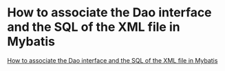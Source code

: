 # How to associate the Dao interface and the SQL of the XML file in Mybatis
[How to associate the Dao interface and the SQL of the XML file in Mybatis](https://aiwithcloud.com/2022/09/15/how_to_associate_the_dao_interface_and_the_sql_of_the_xml_file_in_mybatis/)